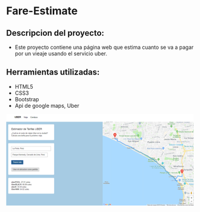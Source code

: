 # Fare-Estimate
## **Descripcion del proyecto:**
  - Este proyecto contiene una página web que estima cuanto se va a pagar por un vieaje usando el servicio uber.

## **Herramientas utilizadas:**
  - HTML5
  - CSS3
  - Bootstrap
  - Api de google maps, Uber

![RECURSOS](public/assets/uber.png)
